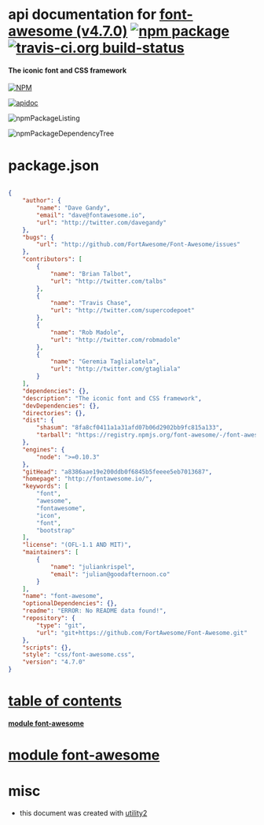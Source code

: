 # api documentation for  [font-awesome (v4.7.0)](http://fontawesome.io/)  [![npm package](https://img.shields.io/npm/v/npmdoc-font-awesome.svg?style=flat-square)](https://www.npmjs.org/package/npmdoc-font-awesome) [![travis-ci.org build-status](https://api.travis-ci.org/npmdoc/node-npmdoc-font-awesome.svg)](https://travis-ci.org/npmdoc/node-npmdoc-font-awesome)
#### The iconic font and CSS framework

[![NPM](https://nodei.co/npm/font-awesome.png?downloads=true)](https://www.npmjs.com/package/font-awesome)

[![apidoc](https://npmdoc.github.io/node-npmdoc-font-awesome/build/screenCapture.buildNpmdoc.browser.%252Fhome%252Ftravis%252Fbuild%252Fnpmdoc%252Fnode-npmdoc-font-awesome%252Ftmp%252Fbuild%252Fapidoc.html.png)](https://npmdoc.github.io/node-npmdoc-font-awesome/build/apidoc.html)

![npmPackageListing](https://npmdoc.github.io/node-npmdoc-font-awesome/build/screenCapture.npmPackageListing.svg)

![npmPackageDependencyTree](https://npmdoc.github.io/node-npmdoc-font-awesome/build/screenCapture.npmPackageDependencyTree.svg)



# package.json

```json

{
    "author": {
        "name": "Dave Gandy",
        "email": "dave@fontawesome.io",
        "url": "http://twitter.com/davegandy"
    },
    "bugs": {
        "url": "http://github.com/FortAwesome/Font-Awesome/issues"
    },
    "contributors": [
        {
            "name": "Brian Talbot",
            "url": "http://twitter.com/talbs"
        },
        {
            "name": "Travis Chase",
            "url": "http://twitter.com/supercodepoet"
        },
        {
            "name": "Rob Madole",
            "url": "http://twitter.com/robmadole"
        },
        {
            "name": "Geremia Taglialatela",
            "url": "http://twitter.com/gtagliala"
        }
    ],
    "dependencies": {},
    "description": "The iconic font and CSS framework",
    "devDependencies": {},
    "directories": {},
    "dist": {
        "shasum": "8fa8cf0411a1a31afd07b06d2902bb9fc815a133",
        "tarball": "https://registry.npmjs.org/font-awesome/-/font-awesome-4.7.0.tgz"
    },
    "engines": {
        "node": ">=0.10.3"
    },
    "gitHead": "a8386aae19e200ddb0f6845b5feeee5eb7013687",
    "homepage": "http://fontawesome.io/",
    "keywords": [
        "font",
        "awesome",
        "fontawesome",
        "icon",
        "font",
        "bootstrap"
    ],
    "license": "(OFL-1.1 AND MIT)",
    "maintainers": [
        {
            "name": "juliankrispel",
            "email": "julian@goodafternoon.co"
        }
    ],
    "name": "font-awesome",
    "optionalDependencies": {},
    "readme": "ERROR: No README data found!",
    "repository": {
        "type": "git",
        "url": "git+https://github.com/FortAwesome/Font-Awesome.git"
    },
    "scripts": {},
    "style": "css/font-awesome.css",
    "version": "4.7.0"
}
```



# <a name="apidoc.tableOfContents"></a>[table of contents](#apidoc.tableOfContents)

#### [module font-awesome](#apidoc.module.font-awesome)



# <a name="apidoc.module.font-awesome"></a>[module font-awesome](#apidoc.module.font-awesome)



# misc
- this document was created with [utility2](https://github.com/kaizhu256/node-utility2)
